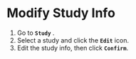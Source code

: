 # Modify Study Info

1. Go to **`Study`** .
2. Select a study and click the **`Edit`** icon.
3. Edit the study info, then click **`Confirm`**.
